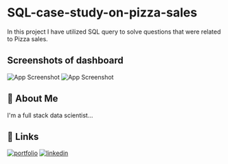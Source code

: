 # SQL-case-study-on-pizza-sales
In this project I have utilized SQL query to solve questions that were related to Pizza sales.


## Screenshots of dashboard

![App Screenshot](https://github.com/navajis07/SQL-case-study-on-pizza-sales/blob/main/screenshot/Screenshot_20240421_001323.png?raw=true)
![App Screenshot](https://github.com/navajis07/SQL-case-study-on-pizza-sales/blob/main/screenshot/Screenshot_20240517_000253.png?raw=true)
## 🚀 About Me
I'm a full stack data scientist...

## 🔗 Links
[![portfolio](https://img.shields.io/badge/my_portfolio-000?style=for-the-badge&logo=ko-fi&logoColor=white)](https://www.datascienceportfol.io/navajis_portfolio)
[![linkedin](https://img.shields.io/badge/linkedin-0A66C2?style=for-the-badge&logo=linkedin&logoColor=white)](https://www.linkedin.com/in/navajis-khan-92a369249?utm_source=share&utm_campaign=share_via&utm_content=profile&utm_medium=android_app )
